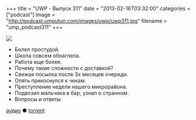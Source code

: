 +++
title = "UWP - Выпуск 311"
date = "2013-02-16T03:32:00"
categories = ["podcast"]
image = "http://podcast.umputun.com/images/uwp/uwp311.jpg"
filename = "ump_podcast311"
+++

![](https://podcast.umputun.com/images/uwp/uwp311.jpg)

- Болел простудой.
- Школа совсем обнаглела.
- Работа еще более.
- Почему такие сложности с доставкой?
- Свежая посылка после 3х месяцев очереди.
- Опять прикоснулся к чекам.
- Преступление недели нашего микрорайона.
- Подвозил мальчика в бар, узнал о странном.
- Вопросы и ответы

[аудио](https://podcast.umputun.com/media/ump_podcast311.mp3) ● [torrent](http://archive.rucast.net/uwp/media/ump_podcast311.mp3.torrent)

<audio src="https://podcast.umputun.com/media/ump_podcast311.mp3" preload="none"></audio>